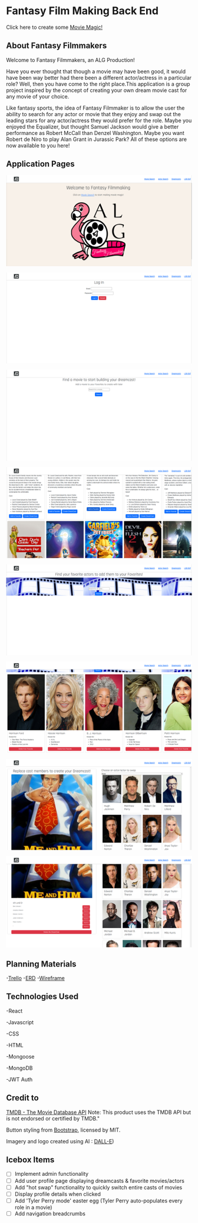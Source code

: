 # Fantasy Film Making Back End

Click here to create some [Movie Magic!]()

## About Fantasy Filmmakers

Welcome to Fantasy Filmmakers, an ALG Production!

Have you ever thought that though a movie may have been good, it would have been way better had there been a different actor/actress in a particular role? Well, then you have come to the right place.This application is a group project inspired by the concept of creating your own dream movie cast for any movie of your choice. 

Like fantasy sports, the idea of Fantasy Filmmaker is to allow the user the ability to search for any actor or movie that they enjoy and swap out the leading stars for any actor/actress they would prefer for the role. Maybe you enjoyed the Equalizer, but thought Samuel Jackson would give a better performance as Robert McCall than Denzel Washington. Maybe you want Robert de Niro to play Alan Grant in Jurassic Park? All of these options are now available to you here!

## Application Pages

![ image](public/screenshots/Landing.png)

![ image](public/screenshots/Login.png)

![ image](public/screenshots/MovieSearch.png)

![ image](public/screenshots/MovieLandingTop.png)

![ image](public/screenshots/ActorSearch.png)

![ image](public/screenshots/ActorLandTop.png)

![ image](public/screenshots/DreamcastLandTop.png)

![ image](public/screenshots/DreamcastLandBottom.png)

## Planning Materials
-[Trello](https://trello.com/b/nJhah0ta/fantasy-filmmaking)
-[ERD](https://whimsical.com/film-app-3PPzi7oRtLtawhkU9BE7SQ)
-[Wireframe](https://i.postimg.cc/MHD2F9J0/Wireframe.png)

## Technologies Used

-React

-Javascript

-CSS

-HTML

-Mongoose

-MongoDB

-JWT Auth

## Credit to
[TMDB - The Movie Database API](https://www.themoviedb.org/?language=en-US)
Note: This product uses the TMDB API but is not endorsed or certified by TMDB."

Button styling from [Bootstrap](https://getbootstrap.com/), licensed by MIT.

Imagery and logo created using AI : [DALL-E](https://openai.com/dall-e-2/))

## Icebox Items

- [ ] Implement admin functionality
- [ ] Add user profile page displaying dreamcasts & favorite movies/actors
- [ ] Add "hot swap" functionality to quickly switch entire casts of movies
- [ ] Display profile details when clicked
- [ ] Add 'Tyler Perry mode' easter egg (Tyler Perry auto-populates every role in a movie)
- [ ] Add navigation breadcrumbs